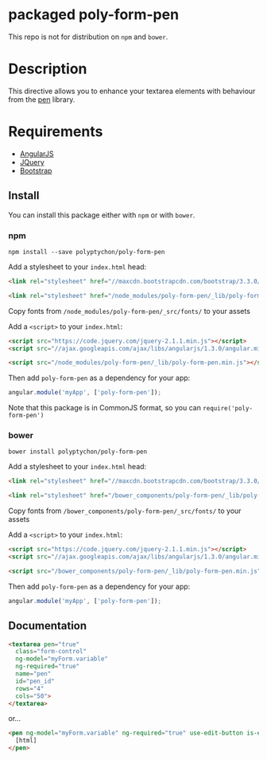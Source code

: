 # packaged poly-form-pen

This repo is not for distribution on `npm` and `bower`.

# Description

This directive allows you to enhance your textarea elements with behaviour from the [pen](https://github.com/sofish/pen) library.

# Requirements

- [AngularJS](http://angularjs.org/)
- [JQuery](http://jquery.com/)
- [Bootstrap](https://github.com/twbs/bootstrap/)

## Install

You can install this package either with `npm` or with `bower`.

### npm

```shell
npm install --save polyptychon/poly-form-pen
```
Add a stylesheet to your `index.html` head:
```html
<link rel="stylesheet" href="//maxcdn.bootstrapcdn.com/bootstrap/3.3.0/css/bootstrap.min.css">

<link rel="stylesheet" href="/node_modules/poly-form-pen/_lib/poly-form-pen.css">
```

Copy fonts from `/node_modules/poly-form-pen/_src/fonts/` to your assets

Add a `<script>` to your `index.html`:

```html
<script src="https://code.jquery.com/jquery-2.1.1.min.js"></script>
<script src="//ajax.googleapis.com/ajax/libs/angularjs/1.3.0/angular.min.js"></script>

<script src="/node_modules/poly-form-pen/_lib/poly-form-pen.min.js"></script>
```

Then add `poly-form-pen` as a dependency for your app:

```javascript
angular.module('myApp', ['poly-form-pen']);
```

Note that this package is in CommonJS format, so you can `require('poly-form-pen')`

### bower

```shell
bower install polyptychon/poly-form-pen
```

Add a stylesheet to your `index.html` head:
```html
<link rel="stylesheet" href="//maxcdn.bootstrapcdn.com/bootstrap/3.3.0/css/bootstrap.min.css">

<link rel="stylesheet" href="/bower_components/poly-form-pen/_lib/poly-form-pen.css">
```

Copy fonts from `/bower_components/poly-form-pen/_src/fonts/` to your assets

Add a `<script>` to your `index.html`:

```html
<script src="https://code.jquery.com/jquery-2.1.1.min.js"></script>
<script src="//ajax.googleapis.com/ajax/libs/angularjs/1.3.0/angular.min.js"></script>

<script src="/bower_components/poly-form-pen/_lib/poly-form-pen.min.js"></script>
```

Then add `poly-form-pen` as a dependency for your app:

```javascript
angular.module('myApp', ['poly-form-pen']);
```

## Documentation

```html
<textarea pen="true"
  class="form-control"
  ng-model="myForm.variable"
  ng-required="true"
  name="pen"
  id="pen_id"
  rows="4"
  cols="50">
</textarea>
```

or...

```html
<pen ng-model="myForm.variable" ng-required="true" use-edit-button is-editable>
  [html]
</pen>
```
